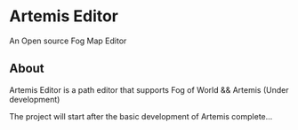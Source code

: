 # Artemis Editor

An Open source Fog Map Editor

## About

Artemis Editor is a path editor that supports Fog of World && Artemis (Under development)

The project will start after the basic development of Artemis complete...

 
